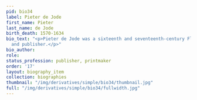 ```yaml
---
pid: bio34
label: Pieter de Jode
first_name: Pieter
last_name: de Jode
birth_death: 1570-1634
bio_text: "<p>Pieter de Jode was a sixteenth and seventeenth-century Flemish printmaker
  and publisher.</p>"
bio_author:
role:
status_profession: publisher, printmaker
order: '17'
layout: biography_item
collection: biographies
thumbnail: "/img/derivatives/simple/bio34/thumbnail.jpg"
full: "/img/derivatives/simple/bio34/fullwidth.jpg"
---
```

